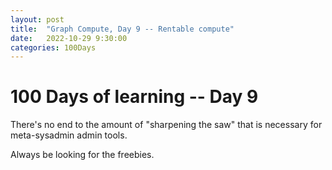 ```yaml
---
layout: post
title:  "Graph Compute, Day 9 -- Rentable compute"
date:   2022-10-29 9:30:00
categories: 100Days
---
```



# 100 Days of learning -- Day 9

There's no end to the amount of "sharpening the saw" that is necessary for meta-sysadmin admin tools.

Always be looking for the freebies.
